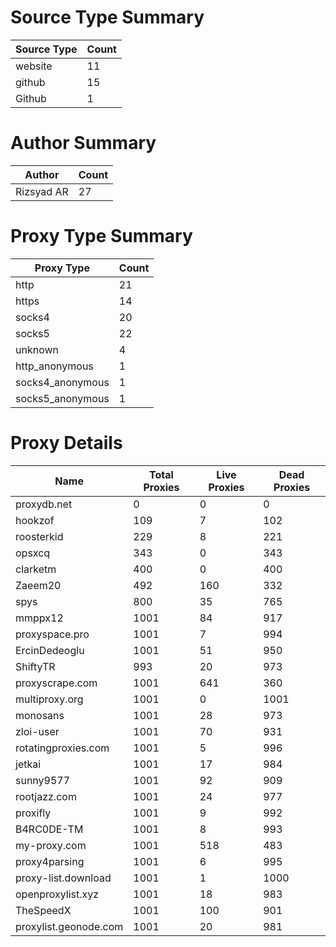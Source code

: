 # Source Type Summary

| Source Type | Count |
|-------------|-------|
| website | 11 |
| github | 15 |
| Github | 1 |


# Author Summary

| Author | Count |
|--------|-------|
| Rizsyad AR | 27 |


# Proxy Type Summary

| Proxy Type | Count |
|------------|-------|
| http | 21 |
| https | 14 |
| socks4 | 20 |
| socks5 | 22 |
| unknown | 4 |
| http_anonymous | 1 |
| socks4_anonymous | 1 |
| socks5_anonymous | 1 |


# Proxy Details

| Name | Total Proxies | Live Proxies | Dead Proxies |
|------|---------------|--------------|---------------|
| proxydb.net | 0 | 0 | 0 |
| hookzof | 109 | 7 | 102 |
| roosterkid | 229 | 8 | 221 |
| opsxcq | 343 | 0 | 343 |
| clarketm | 400 | 0 | 400 |
| Zaeem20 | 492 | 160 | 332 |
| spys | 800 | 35 | 765 |
| mmppx12 | 1001 | 84 | 917 |
| proxyspace.pro | 1001 | 7 | 994 |
| ErcinDedeoglu | 1001 | 51 | 950 |
| ShiftyTR | 993 | 20 | 973 |
| proxyscrape.com | 1001 | 641 | 360 |
| multiproxy.org | 1001 | 0 | 1001 |
| monosans | 1001 | 28 | 973 |
| zloi-user | 1001 | 70 | 931 |
| rotatingproxies.com | 1001 | 5 | 996 |
| jetkai | 1001 | 17 | 984 |
| sunny9577 | 1001 | 92 | 909 |
| rootjazz.com | 1001 | 24 | 977 |
| proxifly | 1001 | 9 | 992 |
| B4RC0DE-TM | 1001 | 8 | 993 |
| my-proxy.com | 1001 | 518 | 483 |
| proxy4parsing | 1001 | 6 | 995 |
| proxy-list.download | 1001 | 1 | 1000 |
| openproxylist.xyz | 1001 | 18 | 983 |
| TheSpeedX | 1001 | 100 | 901 |
| proxylist.geonode.com | 1001 | 20 | 981 |
